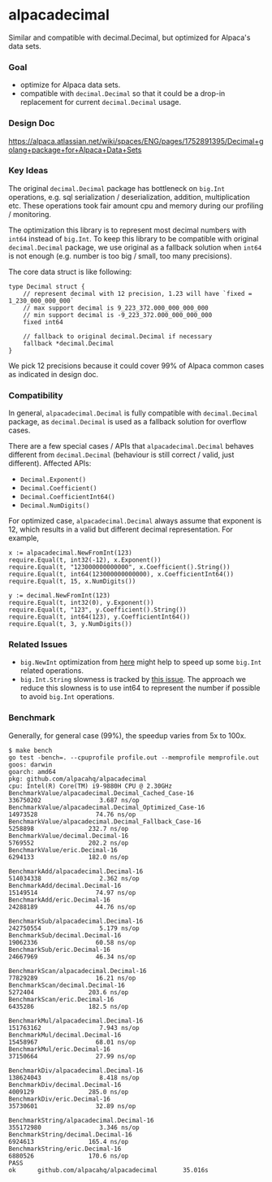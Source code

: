 # alpacadecimal
Similar and compatible with decimal.Decimal, but optimized for Alpaca's data sets.

### Goal
- optimize for Alpaca data sets.
- compatible with `decimal.Decimal` so that it could be a drop-in replacement for current `decimal.Decimal` usage.

### Design Doc

https://alpaca.atlassian.net/wiki/spaces/ENG/pages/1752891395/Decimal+golang+package+for+Alpaca+Data+Sets

### Key Ideas

The original `decimal.Decimal` package has bottleneck on `big.Int` operations, e.g. sql serialization / deserialization, addition, multiplication etc. These operations took fair amount cpu and memory during
our profiling / monitoring.

The optimization this library is to represent most decimal numbers with `int64` instead of `big.Int`. To 
keep this library to be compatible with original `decimal.Decimal` package, we use original as a fallback
solution when `int64` is not enough (e.g. number is too big / small, too many precisions).

The core data struct is like following:

```golang
type Decimal struct {
	// represent decimal with 12 precision, 1.23 will have `fixed = 1_230_000_000_000`
	// max support decimal is 9_223_372.000_000_000_000
	// min support decimal is -9_223_372.000_000_000_000
	fixed int64

	// fallback to original decimal.Decimal if necessary
	fallback *decimal.Decimal
}
```

We pick 12 precisions because it could cover 99% of Alpaca common cases as indicated in design doc.


### Compatibility

In general, `alpacadecimal.Decimal` is fully compatible with `decimal.Decimal` package, as `decimal.Decimal` is used as 
a fallback solution for overflow cases.

There are a few special cases / APIs that `alpacadecimal.Decimal` behaves different from `decimal.Decimal` (behaviour is still
correct / valid, just different). Affected APIs:

- `Decimal.Exponent()`
- `Decimal.Coefficient()`
- `Decimal.CoefficientInt64()` 
- `Decimal.NumDigits()`

For optimized case, `alpacadecimal.Decimal` always assume that exponent is 12, which results in a valid but different decimal representation. For example,

```golang
x := alpacadecimal.NewFromInt(123)
require.Equal(t, int32(-12), x.Exponent())
require.Equal(t, "123000000000000", x.Coefficient().String())
require.Equal(t, int64(123000000000000), x.CoefficientInt64())
require.Equal(t, 15, x.NumDigits())

y := decimal.NewFromInt(123)
require.Equal(t, int32(0), y.Exponent())
require.Equal(t, "123", y.Coefficient().String())
require.Equal(t, int64(123), y.CoefficientInt64())
require.Equal(t, 3, y.NumDigits())
```

### Related Issues
- `big.NewInt` optimization from [here](https://go-review.googlesource.com/c/go/+/411254) might help to speed up some `big.Int` related operations.
- `big.Int.String` slowness is tracked by [this issue](https://github.com/golang/go/issues/20906). The approach we reduce this slowness is to use int64 to represent the number if possible to avoid `big.Int` operations.

### Benchmark

Generally, for general case (99%), the speedup varies from 5x to 100x.

```
$ make bench
go test -bench=. --cpuprofile profile.out --memprofile memprofile.out
goos: darwin
goarch: amd64
pkg: github.com/alpacahq/alpacadecimal
cpu: Intel(R) Core(TM) i9-9880H CPU @ 2.30GHz
BenchmarkValue/alpacadecimal.Decimal_Cached_Case-16             336750202                3.687 ns/op
BenchmarkValue/alpacadecimal.Decimal_Optimized_Case-16          14973528                74.76 ns/op
BenchmarkValue/alpacadecimal.Decimal_Fallback_Case-16            5258898               232.7 ns/op
BenchmarkValue/decimal.Decimal-16                                5769552               202.2 ns/op
BenchmarkValue/eric.Decimal-16                                   6294133               182.0 ns/op

BenchmarkAdd/alpacadecimal.Decimal-16                           514034338                2.362 ns/op
BenchmarkAdd/decimal.Decimal-16                                 15149514                74.97 ns/op
BenchmarkAdd/eric.Decimal-16                                    24288189                44.76 ns/op

BenchmarkSub/alpacadecimal.Decimal-16                           242750554                5.179 ns/op
BenchmarkSub/decimal.Decimal-16                                 19062336                60.58 ns/op
BenchmarkSub/eric.Decimal-16                                    24667969                46.34 ns/op

BenchmarkScan/alpacadecimal.Decimal-16                          77829289                16.21 ns/op
BenchmarkScan/decimal.Decimal-16                                 5272404               203.6 ns/op
BenchmarkScan/eric.Decimal-16                                    6435286               182.5 ns/op

BenchmarkMul/alpacadecimal.Decimal-16                           151763162                7.943 ns/op
BenchmarkMul/decimal.Decimal-16                                 15458967                68.01 ns/op
BenchmarkMul/eric.Decimal-16                                    37150664                27.99 ns/op

BenchmarkDiv/alpacadecimal.Decimal-16                           138624043                8.418 ns/op
BenchmarkDiv/decimal.Decimal-16                                  4009129               285.0 ns/op
BenchmarkDiv/eric.Decimal-16                                    35730601                32.89 ns/op

BenchmarkString/alpacadecimal.Decimal-16                        355172980                3.346 ns/op
BenchmarkString/decimal.Decimal-16                               6924613               165.4 ns/op
BenchmarkString/eric.Decimal-16                                  6880526               170.6 ns/op
PASS
ok      github.com/alpacahq/alpacadecimal       35.016s
```
